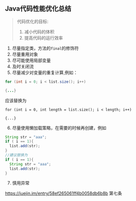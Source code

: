 ## Java代码性能优化总结

> 代码优化的目标:
>
> 1. 减小代码的体积
> 2. 提高代码的运行效率

1. 尽量指定类，方法的`final`的修饰符
2. 尽量重用对象
3. 尽可能使用局部变量
4. 及时关闭流
5. 尽量减少对变量的重复计算,例如：

```java
for (int i = 0; i < list.size(); i++)

{...}
```

应该替换为

```
for (int i = 0, int length = list.size(); i < length; i++)

{...}
```

6. 尽量使用懒加载策略，在需要的时候再创建，例如

```java
String str = "aaa";
if ( i == 1){
  list.add(str);
}
//建议替换为
if ( i == 1){
  String str = "aaa";
  list.add(str);
}
```

7. 慎用异常

https://juejin.im/entry/58ef265061ff4b0058db6b8b 第七条